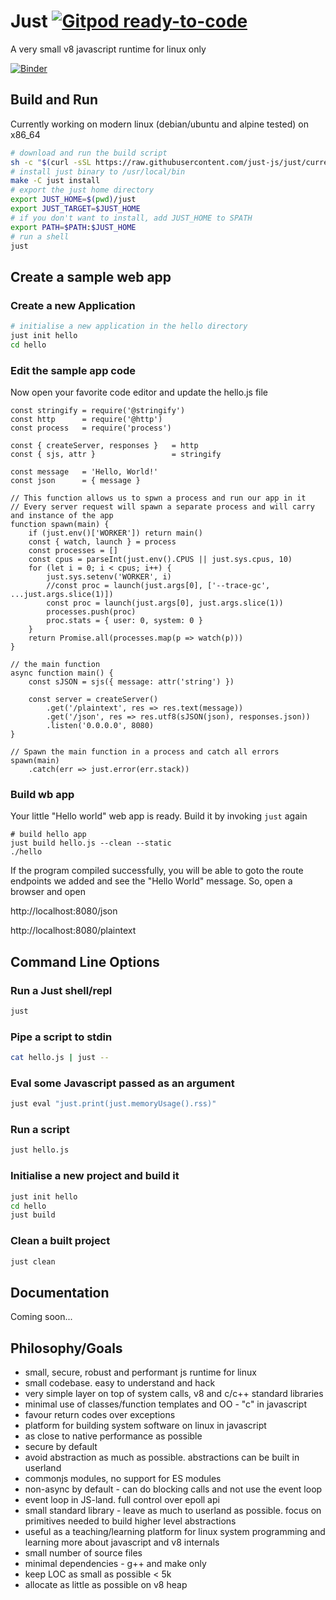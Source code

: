 # Just [![Gitpod ready-to-code](https://img.shields.io/badge/Gitpod-ready--to--code-908a85?logo=gitpod)](https://gitpod.io/#https://github.com/just-js/just) 
A very small v8 javascript runtime for linux only

[![Binder](https://mybinder.org/badge_logo.svg)](https://mybinder.org/v2/gh/just-js/binder/HEAD)

## Build and Run

Currently working on modern linux (debian/ubuntu and alpine tested) on x86_64

```bash
# download and run the build script
sh -c "$(curl -sSL https://raw.githubusercontent.com/just-js/just/current/install.sh)"
# install just binary to /usr/local/bin
make -C just install
# export the just home directory
export JUST_HOME=$(pwd)/just
export JUST_TARGET=$JUST_HOME
# if you don't want to install, add JUST_HOME to SPATH
export PATH=$PATH:$JUST_HOME
# run a shell
just
```
## Create a sample web app
### Create a new Application
```bash
# initialise a new application in the hello directory
just init hello
cd hello
```
### Edit the sample app code
Now open your favorite code editor and update the hello.js file
```ES6
const stringify = require('@stringify')
const http      = require('@http')
const process   = require('process')

const { createServer, responses }   = http
const { sjs, attr }                 = stringify

const message   = 'Hello, World!'
const json      = { message }

// This function allows us to spwn a process and run our app in it
// Every server request will spawn a separate process and will carry and instance of the app
function spawn(main) {
    if (just.env()['WORKER']) return main()
    const { watch, launch } = process
    const processes = []
    const cpus = parseInt(just.env().CPUS || just.sys.cpus, 10)
    for (let i = 0; i < cpus; i++) {
        just.sys.setenv('WORKER', i)
        //const proc = launch(just.args[0], ['--trace-gc', ...just.args.slice(1)])
        const proc = launch(just.args[0], just.args.slice(1))
        processes.push(proc)
        proc.stats = { user: 0, system: 0 }
    }
    return Promise.all(processes.map(p => watch(p)))
}

// the main function
async function main() {
    const sJSON = sjs({ message: attr('string') })

    const server = createServer()
        .get('/plaintext', res => res.text(message))
        .get('/json', res => res.utf8(sJSON(json), responses.json))
        .listen('0.0.0.0', 8080)
}

// Spawn the main function in a process and catch all errors
spawn(main)
    .catch(err => just.error(err.stack))
```
### Build wb app

Your little "Hello world" web app is ready.
Build it by invoking `just` again
```
# build hello app
just build hello.js --clean --static
./hello
```
If the program compiled successfully, you will be able to goto the route endpoints we added and see the "Hello World" message.
So, open a browser and open

http://localhost:8080/json

http://localhost:8080/plaintext


## Command Line Options

### Run a Just shell/repl
```bash
just
```

### Pipe a script to stdin
```bash
cat hello.js | just --
```

### Eval some Javascript passed as an argument
```bash
just eval "just.print(just.memoryUsage().rss)"
```

### Run a script
```bash
just hello.js
```

### Initialise a new project and build it
```bash
just init hello
cd hello
just build
```

### Clean a built project
```bash
just clean
```

## Documentation

Coming soon...

## Philosophy/Goals
- small, secure, robust and performant js runtime for linux
- small codebase. easy to understand and hack
- very simple layer on top of system calls, v8 and c/c++ standard libraries
- minimal use of classes/function templates and OO - "c" in javascript
- favour return codes over exceptions
- platform for building system software on linux in javascript
- as close to native performance as possible
- secure by default
- avoid abstraction as much as possible. abstractions can be built in userland
- commonjs modules, no support for ES modules
- non-async by default - can do blocking calls and not use the event loop
- event loop in JS-land. full control over epoll api
- small standard library - leave as much to userland as possible. focus on primitives needed to build higher level abstractions
- useful as a teaching/learning platform for linux system programming and learning more about javascript and v8 internals
- small number of source files
- minimal dependencies - g++ and make only
- keep LOC as small as possible < 5k
- allocate as little as possible on v8 heap
